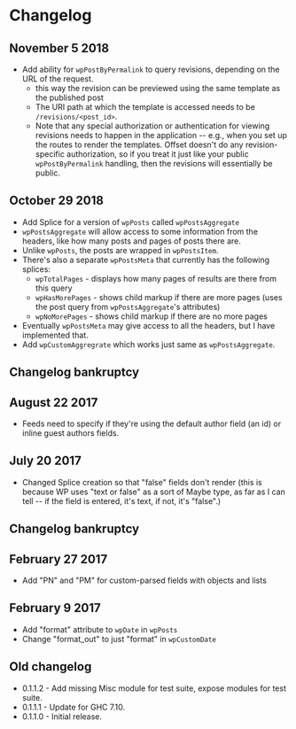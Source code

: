 # Changelog

## November 5 2018
 * Add ability for `wpPostByPermalink` to query revisions, depending on the URL of the request.
    * this way the revision can be previewed using the same template 
      as the published post
    * The URI path at which the template is accessed needs to be `/revisions/<post_id>`.
    * Note that any special authorization or authentication for viewing revisions needs to happen in the    application -- e.g., when you set up the routes to render the templates. Offset doesn't 
      do any revision-specific authorization, so if you treat it just like your public 
      `wpPostByPermalink` handling, then the revisions will essentially be public. 

## October 29 2018
 * Add Splice for a version of `wpPosts` called `wpPostsAggregate`
 * `wpPostsAggregate` will allow access to some information from the headers, like how many posts and pages of posts there are.
 * Unlike `wpPosts`, the posts are wrapped in `wpPostsItem`. 
 * There's also a separate `wpPostsMeta` that currently has the following splices:
    * `wpTotalPages` - displays how many pages of results are there from this query
    * `wpHasMorePages` - shows child markup if there are more pages (uses the post query from `wpPostsAggregate`'s attributes)
    * `wpNoMorePages` - shows child markup if there are no more pages
 * Eventually `wpPostsMeta` may give access to all the headers, but I have implemented that.
 * Add `wpCustomAggregrate` which works just same as `wpPostsAggregate`.

## Changelog bankruptcy

## August 22 2017
 * Feeds need to specify if they're using the default author field (an id) or inline guest authors fields.

## July 20 2017

 * Changed Splice creation so that "false" fields don't render (this is because WP uses "text or false" as a sort of Maybe type, as far as I can tell -- if the field is entered, it's text, if not, it's "false".)

## Changelog bankruptcy

## February 27 2017
 * Add "PN" and "PM" for custom-parsed fields with objects and lists

## February 9 2017

 * Add "format" attribute to `wpDate` in `wpPosts`
 * Change "format_out" to just "format" in `wpCustomDate`

## Old changelog

* 0.1.1.2 - Add missing Misc module for test suite, expose modules for test suite.
* 0.1.1.1 - Update for GHC 7.10.
* 0.1.1.0 - Initial release.
